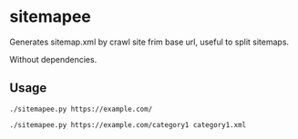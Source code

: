 # sitemapee

Generates sitemap.xml by crawl site frim base url,
useful to split sitemaps.

Without dependencies.

## Usage

```./sitemapee.py https://example.com/```

```./sitemapee.py https://example.com/category1 category1.xml```
